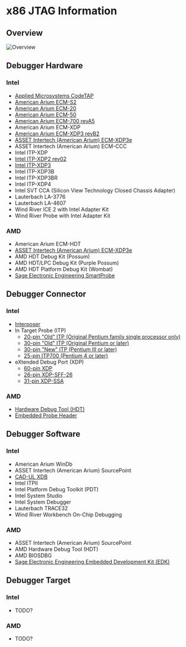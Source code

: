 # x86 JTAG Information

## Overview
![Overview](https://github.com/Necrosys/x86-JTAG-Information/blob/master/Overview.gif)

## Debugger Hardware
### Intel
* [Applied Microsystems CodeTAP](https://github.com/Necrosys/x86-JTAG-Information/blob/master/Hardware/CodeTAP/CodeTAP.md)
* [American Arium ECM-S2](https://github.com/Necrosys/x86-JTAG-Information/blob/master/Hardware/ECM-S2/ECM-S2.md)
* [American Arium ECM-20](https://github.com/Necrosys/x86-JTAG-Information/blob/master/Hardware/ECM-20/ECM-20.md)
* [American Arium ECM-50](https://github.com/Necrosys/x86-JTAG-Information/blob/master/Hardware/ECM-50/ECM-50.md)
* [American Arium ECM-700 revA5](https://github.com/Necrosys/x86-JTAG-Information/blob/master/Hardware/ECM-700/ECM-700_revA5.md)
* American Arium ECM-XDP
* [American Arium ECM-XDP3 revB2](https://github.com/Necrosys/x86-JTAG-Information/blob/master/Hardware/ECM-XDP3/ECM-XDP3_revB2.md)
* [ASSET Intertech (American Arium) ECM-XDP3e](https://github.com/Necrosys/x86-JTAG-Information/blob/master/Hardware/ECM-XDP3e/ECM-XDP3e.md)
* ASSET Intertech (American Arium) ECM-CCC
* Intel ITP-XDP
* [Intel ITP-XDP2 rev02](https://github.com/Necrosys/x86-JTAG-Information/blob/master/Hardware/ITP-XDP2/ITP-XDP2_rev02.md)
* [Intel ITP-XDP3](https://github.com/Necrosys/x86-JTAG-Information/blob/master/Hardware/ITP-XDP3/ITP-XDP3.md)
* Intel ITP-XDP3B
* Intel ITP-XDP3BR
* Intel ITP-XDP4
* Intel SVT CCA (Silicon View Technology Closed Chassis Adapter)
* Lauterbach LA-3776
* Lauterbach LA-4607
* Wind River ICE 2 with Intel Adapter Kit
* Wind River Probe with Intel Adapter Kit

### AMD
* American Arium ECM-HDT
* [ASSET Intertech (American Arium) ECM-XDP3e](https://github.com/Necrosys/x86-JTAG-Information/blob/master/Hardware/ECM-XDP3e/ECM-XDP3e.md)
* AMD HDT Debug Kit (Possum)
* AMD HDT/LPC Debug Kit (Purple Possum)
* AMD HDT Platform Debug Kit (Wombat)
* [Sage Electronic Engineering SmartProbe](https://github.com/Necrosys/x86-JTAG-Information/blob/master/Hardware/SmartProbe/SmartProbe.md)

## Debugger Connector
### Intel
* [Interposer](https://github.com/Necrosys/x86-JTAG-Information/blob/master/Connector/Interposer.md)
* In Target Probe (ITP)
    * [20-pin "Old" ITP (Original Pentium family single processor only)](https://github.com/Necrosys/x86-JTAG-Information/blob/master/Connector/ITPOld20.md)
    * [30-pin "Old" ITP (Original Pentium or later)](https://github.com/Necrosys/x86-JTAG-Information/blob/master/Connector/ITPOld.md)
    * [30-pin "New" ITP (Pentium III or later)](https://github.com/Necrosys/x86-JTAG-Information/blob/master/Connector/ITPNew.md)
    * [25-pin ITP700 (Pentium 4 or later)](https://github.com/Necrosys/x86-JTAG-Information/blob/master/Connector/ITP700.md)
* eXtended Debug Port (XDP)
    * [60-pin XDP](https://github.com/Necrosys/x86-JTAG-Information/blob/master/Connector/XDP.md)
    * [26-pin XDP-SFF-26](https://github.com/Necrosys/x86-JTAG-Information/blob/master/Connector/XDP-SFF-26.md)
    * [31-pin XDP-SSA](https://github.com/Necrosys/x86-JTAG-Information/blob/master/Connector/XDP-SSA.md)

### AMD
* [Hardware Debug Tool (HDT)](https://github.com/Necrosys/x86-JTAG-Information/blob/master/Connector/HDT.md)
* [Embedded Probe Header](https://github.com/Necrosys/x86-JTAG-Information/blob/master/Connector/EmbeddedProbeHeader.jpg)

## Debugger Software
### Intel
* American Arium WinDb
* ASSET Intertech (American Arium) SourcePoint
* [CAD-UL XDB](https://github.com/Necrosys/x86-JTAG-Information/tree/master/Software/CAD-UL%20XDB)
* Intel ITPII
* Intel Platform Debug Toolkit (PDT)
* Intel System Studio
* Intel System Debugger
* Lauterbach TRACE32
* Wind River Workbench On-Chip Debugging 

### AMD
* ASSET Intertech (American Arium) SourcePoint
* AMD Hardware Debug Tool (HDT)
* AMD BIOSDBG
* [Sage Electronic Engineering Embedded Development Kit (EDK)](https://github.com/Necrosys/x86-JTAG-Information/tree/master/Software/Sage%20EDK)

## Debugger Target
### Intel
* TODO?
### AMD
* TODO?